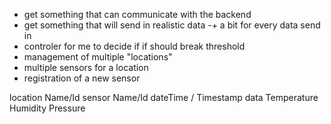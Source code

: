 


- get something that can communicate with the backend
- get something that will send in realistic data -+ a bit for every data send in
- controler for me to decide if if should break threshold
- management of multiple "locations"
- multiple sensors for a location
- registration of a new sensor


location Name/Id
sensor Name/Id
dateTime / Timestamp
data 
    Temperature
    Humidity
    Pressure


